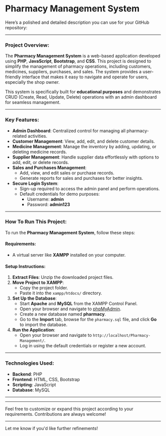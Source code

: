 # Pharmacy Management System
Here’s a polished and detailed description you can use for your GitHub repository:

---
### Project Overview:
The **Pharmacy Management System** is a web-based application developed using **PHP**, **JavaScript**, **Bootstrap**, and **CSS**. This project is designed to simplify the management of pharmacy operations, including customers, medicines, suppliers, purchases, and sales. The system provides a user-friendly interface that makes it easy to navigate and operate for users, especially the shop owner.

This system is specifically built for **educational purposes** and demonstrates CRUD (Create, Read, Update, Delete) operations with an admin dashboard for seamless management.

---

### Key Features:
- **Admin Dashboard**: Centralized control for managing all pharmacy-related activities.
- **Customer Management**: View, add, edit, and delete customer details.
- **Medicine Management**: Manage the inventory by adding, updating, or deleting medicine records.
- **Supplier Management**: Handle supplier data effortlessly with options to add, edit, or delete records.
- **Sales and Purchases Management**:
  - Add, view, and edit sales or purchase records.
  - Generate reports for sales and purchases for better insights.
- **Secure Login System**: 
  - Sign-up required to access the admin panel and perform operations.
  - Default credentials for demo purposes:
    - Username: **admin**
    - Password: **admin123**

---

### How To Run This Project:
To run the **Pharmacy Management System**, follow these steps:

#### Requirements:
- A virtual server like **XAMPP** installed on your computer.

#### Setup Instructions:
1. **Extract Files**: Unzip the downloaded project files.
2. **Move Project to XAMPP**:
   - Copy the project folder.
   - Paste it into the `xampp/htdocs/` directory.
3. **Set Up the Database**:
   - Start **Apache** and **MySQL** from the XAMPP Control Panel.
   - Open your browser and navigate to [phpMyAdmin](http://localhost/phpmyadmin/).
   - Create a new database named **pharmacy**.
   - Go to the **Import** tab, browse for the `pharmacy.sql` file, and click **Go** to import the database.
4. **Run the Application**:
   - Open your browser and navigate to `http://localhost/Pharmacy-Management/`.
   - Log in using the default credentials or register a new account.

---

### Technologies Used:
- **Backend**: PHP
- **Frontend**: HTML, CSS, Bootstrap
- **Scripting**: JavaScript
- **Database**: MySQL

---



---

Feel free to customize or expand this project according to your requirements. Contributions are always welcome!

--- 

Let me know if you'd like further refinements!
